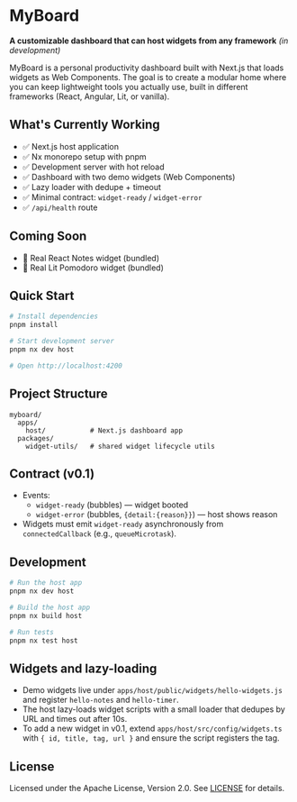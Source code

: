 # MyBoard

**A customizable dashboard that can host widgets from any framework** *(in development)*

MyBoard is a personal productivity dashboard built with Next.js that loads widgets as Web Components. The goal is to create a modular home where you can keep lightweight tools you actually use, built in different frameworks (React, Angular, Lit, or vanilla).

## What's Currently Working

- ✅ Next.js host application
- ✅ Nx monorepo setup with pnpm
- ✅ Development server with hot reload
- ✅ Dashboard with two demo widgets (Web Components)
- ✅ Lazy loader with dedupe + timeout
- ✅ Minimal contract: `widget-ready` / `widget-error`
- ✅ `/api/health` route

## Coming Soon

- 🔄 Real React Notes widget (bundled)
- 🔄 Real Lit Pomodoro widget (bundled)

## Quick Start

```bash
# Install dependencies
pnpm install

# Start development server
pnpm nx dev host

# Open http://localhost:4200
```

## Project Structure

```
myboard/
  apps/
    host/           # Next.js dashboard app
  packages/
    widget-utils/   # shared widget lifecycle utils
```

## Contract (v0.1)

- Events:
  - `widget-ready` (bubbles) — widget booted
  - `widget-error` (bubbles, `{detail:{reason}}`) — host shows reason
- Widgets must emit `widget-ready` asynchronously from `connectedCallback` (e.g., `queueMicrotask`).

## Development

```bash
# Run the host app
pnpm nx dev host

# Build the host app
pnpm nx build host

# Run tests
pnpm nx test host
```

## Widgets and lazy-loading

- Demo widgets live under `apps/host/public/widgets/hello-widgets.js` and register `hello-notes` and `hello-timer`.
- The host lazy-loads widget scripts with a small loader that dedupes by URL and times out after 10s.
- To add a new widget in v0.1, extend `apps/host/src/config/widgets.ts` with `{ id, title, tag, url }` and ensure the script registers the tag.

## License

Licensed under the Apache License, Version 2.0. See [LICENSE](LICENSE) for details.
